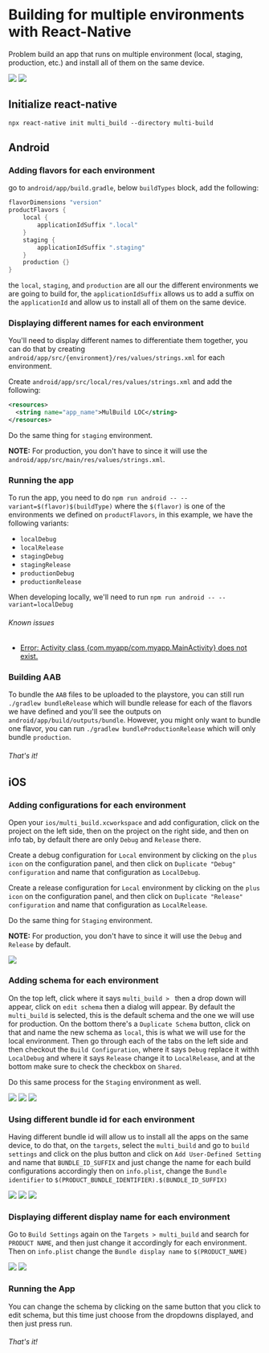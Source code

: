 # Building for multiple environments with React-Native

Problem build an app that runs on multiple environment (local, staging, production, etc.) and install all of them on the same device.

<img src="https://github.com/aprilmintacpineda/react-native-multiple-build-environments-example/blob/master/resources/images/Android.png">

<img src="https://github.com/aprilmintacpineda/react-native-multiple-build-environments-example/blob/master/resources/images/ios.png">

## Initialize react-native

```
npx react-native init multi_build --directory multi-build
```

## Android

### Adding flavors for each environment

go to `android/app/build.gradle`, below `buildTypes` block, add the following:

```groovy
flavorDimensions "version"
productFlavors {
    local {
        applicationIdSuffix ".local"
    }
    staging {
        applicationIdSuffix ".staging"
    }
    production {}
}
```

the `local`, `staging`, and `production` are all our the different environments we are going to build for, the `applicationIdSuffix` allows us to add a suffix on the `applicationId` and allow us to install all of them on the same device.

### Displaying different names for each environment

You'll need to display different names to differentiate them together, you can do that by creating `android/app/src/{environment}/res/values/strings.xml` for each environment.

Create `android/app/src/local/res/values/strings.xml` and add the following:

```xml
<resources>
  <string name="app_name">MulBuild LOC</string>
</resources>
```

Do the same thing for `staging` environment.

**NOTE:** For production, you don't have to since it will use the `android/app/src/main/res/values/strings.xml`.

### Running the app

To run the app, you need to do `npm run android -- --variant=$(flavor)$(buildType)` where the `$(flavor)` is one of the environments we defined on `productFlavors`, in this example, we have the following variants:

- `localDebug`
- `localRelease`
- `stagingDebug`
- `stagingRelease`
- `productionDebug`
- `productionRelease`

When developing locally, we'll need to run `npm run android -- --variant=localDebug`

###### Known issues

- [Error: Activity class {com.myapp/com.myapp.MainActivity} does not exist.](https://github.com/facebook/react-native/issues/30092)

### Building AAB

To bundle the `AAB` files to be uploaded to the playstore, you can still run `./gradlew bundleRelease` which will bundle release for each of the flavors we have defined and you'll see the outputs on `android/app/build/outputs/bundle`. However, you might only want to bundle one flavor, you can run `./gradlew bundleProductionRelease` which will only bundle `production`.

###### That's it!

## iOS

### Adding configurations for each environment

Open your `ios/multi_build.xcworkspace` and add configuration, click on the project on the left side, then on the project on the right side, and then on info tab, by default there are only `Debug` and `Release` there.

Create a debug configuration for `Local` environment by clicking on the `plus icon` on the configuration panel, and then click on `Duplicate "Debug" configuration` and name that configuration as `LocalDebug`.

Create a release configuration for `Local` environment by clicking on the `plus icon` on the configuration panel, and then click on `Duplicate "Release" configuration` and name that configuration as `LocalRelease`.

Do the same thing for `Staging` environment.

**NOTE:** For production, you don't have to since it will use the `Debug` and `Release` by default.

<img src="https://github.com/aprilmintacpineda/react-native-multiple-build-environments-example/blob/master/resources/images/add%20new%20configuration.png">

### Adding schema for each environment

On the top left, click where it says `multi_build > ` then a drop down will appear, click on `edit schema` then a dialog will appear. By default the `multi_build` is selected, this is the default schema and the one we will use for production. On the bottom there's a `Duplicate Schema` button, click on that and name the new schema as `local`, this is what we will use for the local environment. Then go through each of the tabs on the left side and then checkout the `Build Configuration`, where it says `Debug` replace it withh `LocalDebug` and where it says `Release` change it to `LocalRelease`, and at the bottom make sure to check the checkbox on `Shared`.

Do this same process for the `Staging` environment as well.

<img src="https://github.com/aprilmintacpineda/react-native-multiple-build-environments-example/blob/master/resources/images/Add%20schema%201.png">

<img src="https://github.com/aprilmintacpineda/react-native-multiple-build-environments-example/blob/master/resources/images/add%20schema%202.png">

<img src="https://github.com/aprilmintacpineda/react-native-multiple-build-environments-example/blob/master/resources/images/add%20schema%203.png">

### Using different bundle id for each environment

Having different bundle id will allow us to install all the apps on the same device, to do that, on the `targets`, select the `multi_build` and go to `build settings` and click on the plus button and click on `Add User-Defined Setting` and name that `BUNDLE_ID_SUFFIX` and just change the name for each build configurations accordingly then on `info.plist`, change the `Bundle identifier` to `$(PRODUCT_BUNDLE_IDENTIFIER).$(BUNDLE_ID_SUFFIX)`

<img src="https://github.com/aprilmintacpineda/react-native-multiple-build-environments-example/blob/master/resources/images/bundle%20id%20suffix%201.png">

<img src="https://github.com/aprilmintacpineda/react-native-multiple-build-environments-example/blob/master/resources/images/bundle%20id%20suffix%202.png">

<img src="https://github.com/aprilmintacpineda/react-native-multiple-build-environments-example/blob/master/resources/images/bundle%20id%20suffix%203.png">

### Displaying different display name for each environment

Go to `Build Settings` again on the `Targets > multi_build` and search for `PRODUCT NAME`, and then just change it accordingly for each environment. Then on `info.plist` change the `Bundle display name` to `$(PRODUCT_NAME)`

<img src="https://github.com/aprilmintacpineda/react-native-multiple-build-environments-example/blob/master/resources/images/product%20name%201.png">

<img src="https://github.com/aprilmintacpineda/react-native-multiple-build-environments-example/blob/master/resources/images/product%20name%202.png">

### Running the App

You can change the schema by clicking on the same button that you click to edit schema, but this time just choose from the dropdowns displayed, and then just press run.

###### That's it!